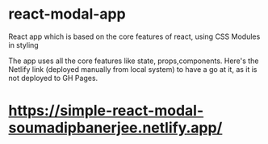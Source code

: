 # react-modal-app
React app which is based on the core features of react, using CSS Modules in styling

The app uses all the core features like state, props,components.
Here's the Netlify link (deployed manually from local system) to have a go at it, as it is not deployed to GH Pages. 
# https://simple-react-modal-soumadipbanerjee.netlify.app/

